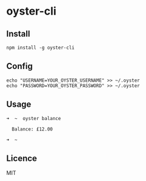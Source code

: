 # oyster-cli

## Install

`npm install -g oyster-cli`

## Config

    echo "USERNAME=YOUR_OYSTER_USERNAME" >> ~/.oyster
    echo "PASSWORD=YOUR_OYSTER_PASSWORD" >> ~/.oyster

## Usage

    ➜  ~  oyster balance

      Balance: £12.00

    ➜  ~


## Licence

MIT